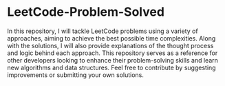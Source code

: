 # LeetCode-Problem-Solved
In this repository, I will tackle LeetCode problems using a variety of approaches, aiming to achieve the best possible time complexities. Along with the solutions, I will also provide explanations of the thought process and logic behind each approach. This repository serves as a reference for other developers looking to enhance their problem-solving skills and learn new algorithms and data structures. Feel free to contribute by suggesting improvements or submitting your own solutions.
